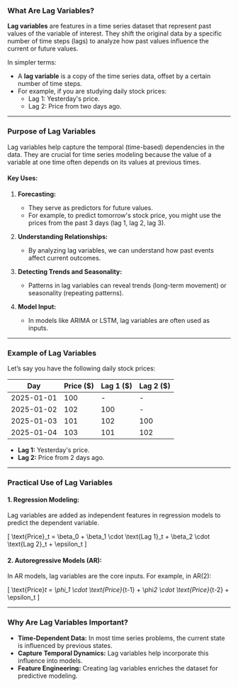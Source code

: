 ### What Are Lag Variables?

**Lag variables** are features in a time series dataset that represent past values of the variable of interest. They shift the original data by a specific number of time steps (lags) to analyze how past values influence the current or future values.

In simpler terms:

- A **lag variable** is a copy of the time series data, offset by a certain number of time steps.
- For example, if you are studying daily stock prices:
  - Lag 1: Yesterday's price.
  - Lag 2: Price from two days ago.

---

### Purpose of Lag Variables

Lag variables help capture the temporal (time-based) dependencies in the data. They are crucial for time series modeling because the value of a variable at one time often depends on its values at previous times.

#### Key Uses:

1. **Forecasting:**

   - They serve as predictors for future values.
   - For example, to predict tomorrow's stock price, you might use the prices from the past 3 days (lag 1, lag 2, lag 3).

2. **Understanding Relationships:**

   - By analyzing lag variables, we can understand how past events affect current outcomes.

3. **Detecting Trends and Seasonality:**

   - Patterns in lag variables can reveal trends (long-term movement) or seasonality (repeating patterns).

4. **Model Input:**
   - In models like ARIMA or LSTM, lag variables are often used as inputs.

---

### Example of Lag Variables

Let’s say you have the following daily stock prices:

| Day        | Price ($) | Lag 1 ($) | Lag 2 ($) |
| ---------- | --------- | --------- | --------- |
| 2025-01-01 | 100       | -         | -         |
| 2025-01-02 | 102       | 100       | -         |
| 2025-01-03 | 101       | 102       | 100       |
| 2025-01-04 | 103       | 101       | 102       |

- **Lag 1:** Yesterday's price.
- **Lag 2:** Price from 2 days ago.

---

### Practical Use of Lag Variables

#### 1. **Regression Modeling:**

Lag variables are added as independent features in regression models to predict the dependent variable.

\[
\text{Price}\_t = \beta_0 + \beta_1 \cdot \text{Lag 1}\_t + \beta_2 \cdot \text{Lag 2}\_t + \epsilon_t
\]

#### 2. **Autoregressive Models (AR):**

In AR models, lag variables are the core inputs. For example, in AR(2):

\[
\text{Price}_t = \phi_1 \cdot \text{Price}_{t-1} + \phi*2 \cdot \text{Price}*{t-2} + \epsilon_t
\]

---

### Why Are Lag Variables Important?

- **Time-Dependent Data:** In most time series problems, the current state is influenced by previous states.
- **Capture Temporal Dynamics:** Lag variables help incorporate this influence into models.
- **Feature Engineering:** Creating lag variables enriches the dataset for predictive modeling.

